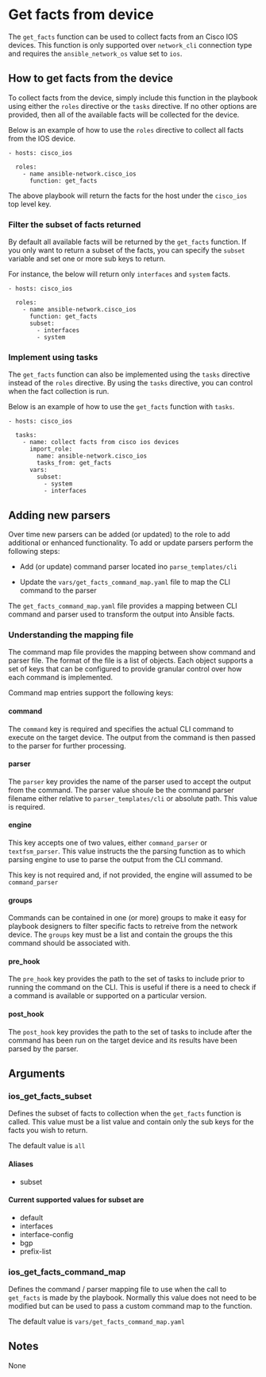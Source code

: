 # Get facts from device

The `get_facts` function can be used to collect facts from an Cisco IOS
devices.  This function is only supported over `network_cli` connection
type and requires the `ansible_network_os` value set to `ios`.

## How to get facts from the device

To collect facts from the device, simply include this function in the playbook
using either the `roles` directive or the `tasks` directive.  If no other
options are provided, then all of the available facts will be collected for the
device.

Below is an example of how to use the `roles` directive to collect all facts
from the IOS device.

```
- hosts: cisco_ios

  roles:
    - name ansible-network.cisco_ios
      function: get_facts
```

The above playbook will return the facts for the host under the `cisco_ios`
top level key.  

### Filter the subset of facts returned

By default all available facts will be returned by the `get_facts` function.
If you only want to return a subset of the facts, you can specify the `subset`
variable and set one or more sub keys to return.  

For instance, the below will return only `interfaces` and `system` facts.

```
- hosts: cisco_ios

  roles:
    - name ansible-network.cisco_ios
      function: get_facts
      subset: 
        - interfaces
        - system
```

### Implement using tasks

The `get_facts` function can also be implemented using the `tasks` directive
instead of the `roles` directive.  By using the `tasks` directive, you can
control when the fact collection is run. 

Below is an example of how to use the `get_facts` function with `tasks`.

```
- hosts: cisco_ios

  tasks:
    - name: collect facts from cisco ios devices
      import_role:
        name: ansible-network.cisco_ios
        tasks_from: get_facts
      vars:
        subset:
          - system
          - interfaces
```

## Adding new parsers

Over time new parsers can be added (or updated) to the role to add additional
or enhanced functionality.  To add or update parsers perform the following
steps:

* Add (or update) command parser located ino `parse_templates/cli`

* Update the `vars/get_facts_command_map.yaml` file to map the CLI command 
to the parser

The `get_facts_command_map.yaml` file provides a mapping between CLI command 
and parser used to transform the output into Ansible facts. 

### Understanding the mapping file

The command map file provides the mapping between show command and parser file.
The format of the file is a list of objects.  Each object supports a set of
keys that can be configured to provide granular control over how each command
is implemented.

Command map entries support the following keys:

#### command

The `command` key is required and specifies the actual CLI command to execute
on the target device.  The output from the command is then passed to the parser
for further processing.

#### parser

The `parser` key provides the name of the parser used to accept the output from
the command.  The parser value shoule be the command parser filename either
relative to `parser_templates/cli` or absolute path.  This value is required.

#### engine

This key accepts one of two values, either `command_parser` or `textfsm_parser`. 
This value instructs the the parsing function as to which parsing engine to 
use to parse the output from the CLI command.

This key is not required and, if not provided, the engine will assumed to be
`command_parser`

#### groups

Commands can be contained in one (or more) groups to make it easy for playbook
designers to filter specific facts to retreive from the network device.  The
`groups` key must be a list and contain the groups the this command should be
associated with.

#### pre_hook

The `pre_hook` key provides the path to the set of tasks to include prior
to running the command on the CLI.  This is useful if there is a need to check
if a command is available or supported on a particular version.

#### post_hook

The `post_hook` key provides the path to the set of tasks to include after the
command has been run on the target device and its results have been parsed by
the parser. 

## Arguments

### ios_get_facts_subset 

Defines the subset of facts to collection when the `get_facts` function is
called.  This value must be a list value and contain only the sub keys for the
facts you wish to return.

The default value is `all`

#### Aliases

* subset

#### Current supported values for subset are

* default
* interfaces
* interface-config
* bgp
* prefix-list

### ios_get_facts_command_map

Defines the command / parser mapping file to use when the call to `get_facts`
is made by the playbook.  Normally this value does not need to be modified but
can be used to pass a custom command map to the function.

The default value is `vars/get_facts_command_map.yaml`


## Notes

None


